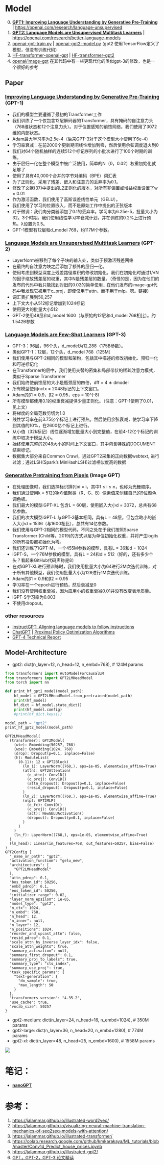 # Model
0. [**GPT1: Improving Language Understanding by Generative Pre-Training**](https://s3-us-west-2.amazonaws.com/openai-assets/research-covers/language-unsupervised/language_understanding_paper.pdf) | https://openai.com/research/language-unsupervised 
1. [**GPT2: Language Models are Unsupervised Multitask Learners**](https://openai.com/research/better-language-models) | https://openai.com/research/better-language-models 
2. [openai-gpt-train.py](https://github.com/openai/finetune-transformer-lm/blob/master/train.py) | [openai-gpt2-model.py](https://github.com/openai/gpt-2/blob/master/src/model.py) (gpt2 使用TensorFlow定义了模型，但没有训练代码)
3. [HF-transformer-openai-gpt](https://huggingface.co/docs/transformers/model_doc/openai-gpt) | [HF-transformer-gpt2](https://huggingface.co/docs/transformers/model_doc/gpt2)
4. [openai/image-gpt](https://github.com/openai/image-gpt) 在其代码中有一些更现代化的类似gpt-3的修改，也是一个很好的参考
   
## Paper

### [Improving Language Understanding by Generative Pre-Training](https://openai.com/research/language-unsupervised) (GPT-1)

- 我们的模型主要遵循了最初的Transformer工作
- 我们训练了一个仅包含12层解码器的Transformer，具有掩码的自注意力头（768维状态和12个注意力头）。对于位置感知的前馈网络，我们使用了3072维的内部状态。
- Adam最大学习率为2.5e-4（后来GPT-3对于这个模型大小使用了6e-4）
- 学习率衰减：在前2000个更新期间线性增加到零，然后使用余弦调度退火到0
- 我们对64个随机抽样的连续512个标记序列的小批次进行了100个时期的训练。
- 由于层归一化在整个模型中被广泛使用，简单的N（0，0.02）权重初始化就足够了
- 使用了具有40,000个合并的字节对编码（BPE）词汇表
- 为了正则化，采用了残差、嵌入和注意力的丢弃率为0.1。
- 修改了文献(37)中提出的L2正则化的版本，对所有非偏置或增益权重设置了w = 0.01
- 作为激活函数，我们使用了高斯误差线性单元（GELU）。
- 我们使用了学习的位置嵌入，而不是原始工作中提出的正弦版本
- 对于微调：我们向分类器添加了0.1的丢弃率。学习率为6.25e-5，批量大小为32。3个时期。我们使用线性学习率衰减计划，并在训练的0.2%上进行预热。λ设置为0.5。
- GPT-1模型有12层和d_model 768，约117M个参数。

### [Language Models are Unsupervised Multitask Learners](https://openai.com/research/better-language-models) (GPT-2)

- LayerNorm被移到了每个子块的输入处，类似于预激活残差网络
- 在最终的自注意力块之后添加了额外的层归一化。
- 使用考虑到模型深度上残差路径累积的修改初始化。我们在初始化时通过1/√N的因子缩放残差层的权重，其中N是残差层的数量。（奇怪的是，因为在他们的发布的代码中我只能找到对旧的0.02的简单使用...在他们发布的image-gpt代码中我发现它被用于c_proj，即使仅用于attn，而不用于mlp。嗯。[链接](https://github.com/openai/image-gpt/blob/master/src/model.py)）
- 词汇表扩展到50,257
- 上下文大小从512标记增加到1024标记
- 使用更大的批量大小512
- GPT-2使用48层和d_model 1600（与原始的12层和d_model 768相比）。约1.542B参数

### [Language Models are Few-Shot Learners](https://arxiv.org/abs/2005.14165) (GPT-3) 

- GPT-3：96层，96个头，d_model为12,288（175B参数）。
- 类似GPT-1：12层，12个头，d_model 768（125M）
- 我们使用与GPT-2相同的模型和架构，包括其中描述的修改初始化、预归一化和可逆标记化
- 在Transformer的层中，我们使用交替的密集和局部带状的稀疏注意力模式，类似于Sparse Transformer
- 我们始终使前馈层的大小是瓶颈层的四倍，dff = 4 ∗ dmodel
- 所有模型使用nctx = 2048标记的上下文窗口。
- Adam的β1 = 0.9，β2 = 0.95，eps = 10^(-8)
- 所有模型都使用0.1的权重衰减提供少量正则化。（注意：GPT-1使用了0.01，见上文）
- 将梯度的全局范数剪切为1.0
- 线性学习率在前3.75亿个标记上进行预热。然后使用余弦衰减，使学习率下降到其值的10%，在2600亿个标记上进行。
- 从小值（32k标记）线性逐渐增加批量大小到完整值，在前4-12亿个标记的训练中取决于模型大小。
- 始终使用完整的2048大小的时间上下文窗口，其中包含特殊的DOCUMENT结束标记。
- 数据集大部分来自Common Crawl，通过GPT2采集的正向数据webtext, 进行过滤；通过LSH(Spark’s MinHashLSH)过滤相似度高的数据

### [Generative Pretraining from Pixels](https://cdn.openai.com/papers/Generative_Pretraining_from_Pixels_V2.pdf) (Image GPT)

- 在处理图像时，我们选择标识排列πi = i，其中1 ≤ i ≤ n，也称为光栅顺序。
- 我们通过使用k = 512的k均值聚类（R、G、B）像素值来创建自己的9位颜色调色板。
- 我们最大的模型iGPT-XL 包含L = 60层，使用嵌入大小d = 3072，总共有68亿参数。
- 我们的次大模型iGPT-L 与GPT-2基本相同，具有L = 48层，但包含略小的嵌入大小d = 1536（与1600相比），总共有14亿参数。
- 我们使用与GPT-2相同的模型代码，不同之处在于我们按照Sparse Transformer (Child等，2019)的方式以层为单位初始化权重，并将产生logits的所有投影都初始化为零。
- 我们还训练了iGPT-M，一个455M参数的模型，具有L = 36和d = 1024
- iGPT-S，一个76M参数的模型，具有L = 24和d = 512（好的，还有多少个头？看起来GitHub代码声称是8）
- 在对iGPT-XL进行预训练时，我们使用批量大小为64进行2M次迭代训练，对于所有其他模型，我们使用批量大小为128进行1M次迭代训练。
- Adam的β1 = 0.9和β2 = 0.95
- 学习率在一个epoch进行预热，然后衰减至0
- 我们没有使用权重衰减，因为应用小的权重衰减0.01并没有改变表示质量。
- iGPT-S学习率为0.003
- 不使用dropout。


### other resources
- [InstructGPT: Aligning language models to follow instructions](https://openai.com/research/instruction-following)
- [ChatGPT](https://openai.com/blog/chatgpt) | [Proximal Policy Optimization Algorithms](https://openai.com/research/openai-baselines-ppo)
- [GPT-4 Technical Report](https://openai.com/research/gpt-4)

## Model-Architecture

- gpt2: dict(n_layer=12, n_head=12, n_embd=768),  # 124M params
```python
from transformers import AutoModelForCausalLM
from transformers import GPT2LMHeadModel
from torch import nn

def print_hf_gpt2_model(model_path):
    hf_model = GPT2LMHeadModel.from_pretrained(model_path)
    print(hf_model)
    hf_dict = hf_model.state_dict()
    print(hf_model.config)
    #print(hf_dict.keys())

model_path = "gpt2"
print_hf_gpt2_model(model_path)
```

```
GPT2LMHeadModel(
  (transformer): GPT2Model(
    (wte): Embedding(50257, 768)
    (wpe): Embedding(1024, 768)
    (drop): Dropout(p=0.1, inplace=False)
    (h): ModuleList(
      (0-11): 12 x GPT2Block(
        (ln_1): LayerNorm((768,), eps=1e-05, elementwise_affine=True)
        (attn): GPT2Attention(
          (c_attn): Conv1D()
          (c_proj): Conv1D()
          (attn_dropout): Dropout(p=0.1, inplace=False)
          (resid_dropout): Dropout(p=0.1, inplace=False)
        )
        (ln_2): LayerNorm((768,), eps=1e-05, elementwise_affine=True)
        (mlp): GPT2MLP(
          (c_fc): Conv1D()
          (c_proj): Conv1D()
          (act): NewGELUActivation()
          (dropout): Dropout(p=0.1, inplace=False)
        )
      )
    )
    (ln_f): LayerNorm((768,), eps=1e-05, elementwise_affine=True)
  )
  (lm_head): Linear(in_features=768, out_features=50257, bias=False)
)
GPT2Config {
  "_name_or_path": "gpt2",
  "activation_function": "gelu_new",
  "architectures": [
    "GPT2LMHeadModel"
  ],
  "attn_pdrop": 0.1,
  "bos_token_id": 50256,
  "embd_pdrop": 0.1,
  "eos_token_id": 50256,
  "initializer_range": 0.02,
  "layer_norm_epsilon": 1e-05,
  "model_type": "gpt2",
  "n_ctx": 1024,
  "n_embd": 768,
  "n_head": 12,
  "n_inner": null,
  "n_layer": 12,
  "n_positions": 1024,
  "reorder_and_upcast_attn": false,
  "resid_pdrop": 0.1,
  "scale_attn_by_inverse_layer_idx": false,
  "scale_attn_weights": true,
  "summary_activation": null,
  "summary_first_dropout": 0.1,
  "summary_proj_to_labels": true,
  "summary_type": "cls_index",
  "summary_use_proj": true,
  "task_specific_params": {
    "text-generation": {
      "do_sample": true,
      "max_length": 50
    }
  },
  "transformers_version": "4.35.2",
  "use_cache": true,
  "vocab_size": 50257
}

```
- gpt2-medium:  dict(n_layer=24, n_head=16, n_embd=1024), # 350M params
- gpt2-large:   dict(n_layer=36, n_head=20, n_embd=1280), # 774M params
- gpt2-xl:      dict(n_layer=48, n_head=25, n_embd=1600), # 1558M params

![](openai-gpt1-2.drawio.png)


# 笔记：
- [**nanoGPT**](https://colab.research.google.com/drive/1pY8-ql-koaE2fUTB3zRqQQ9pWkPT0bCs?usp=sharing)


# 参考：
1. https://jalammar.github.io/illustrated-word2vec/
2. https://jalammar.github.io/visualizing-neural-machine-translation-mechanics-of-seq2seq-models-with-attention/
3. https://jalammar.github.io/illustrated-transformer/
4. https://colab.research.google.com/github/kmkarakaya/ML_tutorials/blob/master/Conv1d_Predict_house_prices.ipynb
5. https://jalammar.github.io/illustrated-gpt2/
7. [GPT，GPT-2，GPT-3 论文精读](https://www.youtube.com/watch?v=t70Bl3w7bxY)